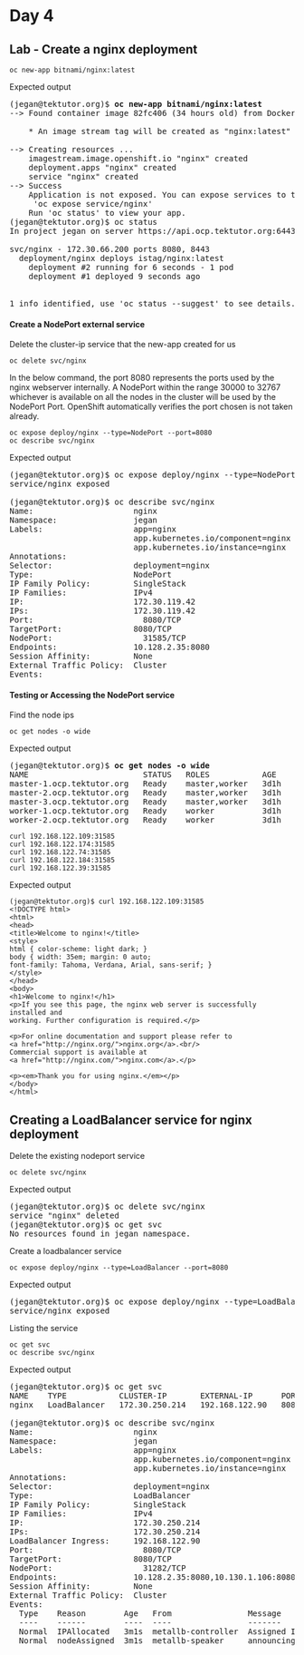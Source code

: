 # Day 4

## Lab - Create a nginx deployment
```
oc new-app bitnami/nginx:latest
```

Expected output
<pre>
(jegan@tektutor.org)$ <b>oc new-app bitnami/nginx:latest</b>
--> Found container image 82fc406 (34 hours old) from Docker Hub for "bitnami/nginx:latest"

    * An image stream tag will be created as "nginx:latest" that will track this image

--> Creating resources ...
    imagestream.image.openshift.io "nginx" created
    deployment.apps "nginx" created
    service "nginx" created
--> Success
    Application is not exposed. You can expose services to the outside world by executing one or more of the commands below:
     'oc expose service/nginx' 
    Run 'oc status' to view your app.
(jegan@tektutor.org)$ oc status
In project jegan on server https://api.ocp.tektutor.org:6443

svc/nginx - 172.30.66.200 ports 8080, 8443
  deployment/nginx deploys istag/nginx:latest 
    deployment #2 running for 6 seconds - 1 pod
    deployment #1 deployed 9 seconds ago


1 info identified, use 'oc status --suggest' to see details.
</pre>

#### Create a NodePort external service
Delete the cluster-ip service that the new-app created for us
```
oc delete svc/nginx
```

In the below command, the port 8080 represents the ports used by the nginx webserver internally.
A NodePort within the range 30000 to 32767 whichever is available on all the nodes in the cluster will be used by the NodePort Port.  OpenShift automatically verifies the port chosen is not taken already.
```
oc expose deploy/nginx --type=NodePort --port=8080
oc describe svc/nginx
```

Expected output
<pre>
(jegan@tektutor.org)$ oc expose deploy/nginx --type=NodePort --port=8080
service/nginx exposed

(jegan@tektutor.org)$ oc describe svc/nginx
Name:                     nginx
Namespace:                jegan
Labels:                   app=nginx
                          app.kubernetes.io/component=nginx
                          app.kubernetes.io/instance=nginx
Annotations:              <none>
Selector:                 deployment=nginx
Type:                     NodePort
IP Family Policy:         SingleStack
IP Families:              IPv4
IP:                       172.30.119.42
IPs:                      172.30.119.42
Port:                     <unset>  8080/TCP
TargetPort:               8080/TCP
NodePort:                 <unset>  31585/TCP
Endpoints:                10.128.2.35:8080
Session Affinity:         None
External Traffic Policy:  Cluster
Events:                   <none>
</pre>

#### Testing or Accessing the NodePort service

Find the node ips
```
oc get nodes -o wide
```
Expected output
<pre>
(jegan@tektutor.org)$ <b>oc get nodes -o wide</b>
NAME                        STATUS   ROLES           AGE    VERSION            INTERNAL-IP       EXTERNAL-IP   OS-IMAGE                                                        KERNEL-VERSION                 CONTAINER-RUNTIME
master-1.ocp.tektutor.org   Ready    master,worker   3d1h   v1.23.12+6b34f32   <b>192.168.122.39</b>    <none>        Red Hat Enterprise Linux CoreOS 410.84.202210130022-0 (Ootpa)   4.18.0-305.62.1.el8_4.x86_64   cri-o://1.23.3-17.rhaos4.10.git016b1ca.el8
master-2.ocp.tektutor.org   Ready    master,worker   3d1h   v1.23.12+6b34f32   <b>192.168.122.184</b>   <none>        Red Hat Enterprise Linux CoreOS 410.84.202210130022-0 (Ootpa)   4.18.0-305.62.1.el8_4.x86_64   cri-o://1.23.3-17.rhaos4.10.git016b1ca.el8
master-3.ocp.tektutor.org   Ready    master,worker   3d1h   v1.23.12+6b34f32   <b>192.168.122.74</b>    <none>        Red Hat Enterprise Linux CoreOS 410.84.202210130022-0 (Ootpa)   4.18.0-305.62.1.el8_4.x86_64   cri-o://1.23.3-17.rhaos4.10.git016b1ca.el8
worker-1.ocp.tektutor.org   Ready    worker          3d1h   v1.23.12+6b34f32   <b>192.168.122.174</b>   <none>        Red Hat Enterprise Linux CoreOS 410.84.202210130022-0 (Ootpa)   4.18.0-305.62.1.el8_4.x86_64   cri-o://1.23.3-17.rhaos4.10.git016b1ca.el8
worker-2.ocp.tektutor.org   Ready    worker          3d1h   v1.23.12+6b34f32   <b>192.168.122.109</b>   <none>        Red Hat Enterprise Linux CoreOS 410.84.202210130022-0 (Ootpa)   4.18.0-305.62.1.el8_4.x86_64   cri-o://1.23.3-17.rhaos4.10.git016b1ca.el8
</pre>

```
curl 192.168.122.109:31585
curl 192.168.122.174:31585
curl 192.168.122.74:31585
curl 192.168.122.184:31585
curl 192.168.122.39:31585
```
Expected output
```
(jegan@tektutor.org)$ curl 192.168.122.109:31585
<!DOCTYPE html>
<html>
<head>
<title>Welcome to nginx!</title>
<style>
html { color-scheme: light dark; }
body { width: 35em; margin: 0 auto;
font-family: Tahoma, Verdana, Arial, sans-serif; }
</style>
</head>
<body>
<h1>Welcome to nginx!</h1>
<p>If you see this page, the nginx web server is successfully installed and
working. Further configuration is required.</p>

<p>For online documentation and support please refer to
<a href="http://nginx.org/">nginx.org</a>.<br/>
Commercial support is available at
<a href="http://nginx.com/">nginx.com</a>.</p>

<p><em>Thank you for using nginx.</em></p>
</body>
</html>
```

## Creating a LoadBalancer service for nginx deployment
Delete the existing nodeport service
```
oc delete svc/nginx
```
Expected output
<pre>
(jegan@tektutor.org)$ oc delete svc/nginx
service "nginx" deleted
(jegan@tektutor.org)$ oc get svc
No resources found in jegan namespace.
</pre>

Create a loadbalancer service
```
oc expose deploy/nginx --type=LoadBalancer --port=8080
```
Expected output
<pre>
(jegan@tektutor.org)$ oc expose deploy/nginx --type=LoadBalancer --port=8080
service/nginx exposed
</pre>

Listing the service
```
oc get svc
oc describe svc/nginx
```

Expected output
<pre>
(jegan@tektutor.org)$ oc get svc
NAME    TYPE           CLUSTER-IP       EXTERNAL-IP      PORT(S)          AGE
nginx   LoadBalancer   172.30.250.214   192.168.122.90   8080:31282/TCP   3s

(jegan@tektutor.org)$ oc describe svc/nginx
Name:                     nginx
Namespace:                jegan
Labels:                   app=nginx
                          app.kubernetes.io/component=nginx
                          app.kubernetes.io/instance=nginx
Annotations:              <none>
Selector:                 deployment=nginx
Type:                     LoadBalancer
IP Family Policy:         SingleStack
IP Families:              IPv4
IP:                       172.30.250.214
IPs:                      172.30.250.214
LoadBalancer Ingress:     192.168.122.90
Port:                     <unset>  8080/TCP
TargetPort:               8080/TCP
NodePort:                 <unset>  31282/TCP
Endpoints:                10.128.2.35:8080,10.130.1.106:8080,10.131.0.139:8080
Session Affinity:         None
External Traffic Policy:  Cluster
Events:
  Type    Reason        Age   From                Message
  ----    ------        ----  ----                -------
  Normal  IPAllocated   3m1s  metallb-controller  Assigned IP ["192.168.122.90"]
  Normal  nodeAssigned  3m1s  metallb-speaker     announcing from node "master-3.ocp.tektutor.org"
</pre>
